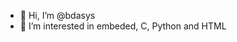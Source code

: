 - 👋 Hi, I’m @bdasys
- 👀 I’m interested in embeded, C, Python and HTML


<!---
bdasys/bdasys is a ✨ special ✨ repository because its `README.md` (this file) appears on your GitHub profile.
You can click the Preview link to take a look at your changes.
--->
